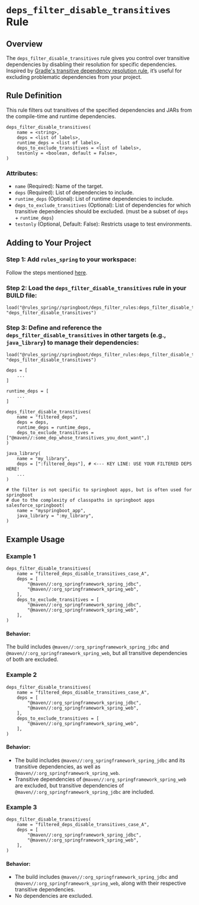 # `deps_filter_disable_transitives` Rule
## Overview
The `deps_filter_disable_transitives` rule gives you control over transitive dependencies by disabling their resolution for specific dependencies. Inspired by [Gradle's transitive dependency resolution rule](https://docs.gradle.org/current/userguide/resolution_rules.html#sec:disabling-resolution-transitive-dependencies), it’s useful for excluding problematic dependencies from your project.

## Rule Definition
This rule filters out transitives of the specified dependencies and JARs from the compile-time and runtime dependencies.

```
deps_filter_disable_transitives(
    name = <string>,
    deps = <list of labels>,
    runtime_deps = <list of labels>,
    deps_to_exclude_transitives = <list of labels>,
    testonly = <boolean, default = False>,
)
```

### Attributes:
- `name` (Required): Name of the target.
- `deps` (Required): List of dependencies to include.
- `runtime_deps` (Optional): List of runtime dependencies to include.
- `deps_to_exclude_transitives` (Optional): List of dependencies for which transitive dependencies should be 
  excluded. (must be a subset of `deps` + `runtime_deps`)
- `testonly` (Optional, Default: False): Restricts usage to test environments.


## Adding to Your Project
### Step 1: Add `rules_spring` to your workspace:
Follow the steps mentioned [here](../../README.md#loading-the-spring-rules-in-your-workspace). 

### Step 2: Load the `deps_filter_disable_transitives` rule in your BUILD file:
```
load("@rules_spring//springboot/deps_filter_rules:deps_filter_disable_transitives.bzl", "deps_filter_disable_transitives")
```

### Step 3: Define and reference the `deps_filter_disable_transitives` in other targets (e.g., `java_library`) to manage their dependencies:
```
load("@rules_spring//springboot/deps_filter_rules:deps_filter_disable_transitives.bzl", "deps_filter_disable_transitives")

deps = [
    ...
]

runtime_deps = [
    ...
]

deps_filter_disable_transitives(
    name = "filtered_deps",
    deps = deps,
    runtime_deps = runtime_deps,
    deps_to_exclude_transitives = ["@maven//:some_dep_whose_transitives_you_dont_want",]
)

java_library(
    name = "my_library",
    deps = [":filtered_deps"], # <--- KEY LINE: USE YOUR FILTERED DEPS HERE!
    ...
)

# the filter is not specific to springboot apps, but is often used for springboot
# due to the complexity of classpaths in springboot apps
salesforce_springboot(
    name = "myspringboot_app",
    java_library = ":my_library",
)
```

## Example Usage
### Example 1
```
deps_filter_disable_transitives(
    name = "filtered_deps_disable_transitives_case_A",
    deps = [
        "@maven//:org_springframework_spring_jdbc",
        "@maven//:org_springframework_spring_web",
    ],
    deps_to_exclude_transitives = [
        "@maven//:org_springframework_spring_jdbc",
        "@maven//:org_springframework_spring_web",
    ],
)
```
#### Behavior:
The build includes `@maven//:org_springframework_spring_jdbc` and `@maven//:org_springframework_spring_web`, but all transitive dependencies of both are excluded.

### Example 2
```
deps_filter_disable_transitives(
    name = "filtered_deps_disable_transitives_case_A",
    deps = [
        "@maven//:org_springframework_spring_jdbc",
        "@maven//:org_springframework_spring_web",
    ],
    deps_to_exclude_transitives = [
        "@maven//:org_springframework_spring_web",
    ],
)
```
#### Behavior:
- The build includes `@maven//:org_springframework_spring_jdbc` and its transitive dependencies, as well as `@maven//:org_springframework_spring_web`.
- Transitive dependencies of `@maven//:org_springframework_spring_web` are excluded, but transitive dependencies of 
  `@maven//:org_springframework_spring_jdbc` are included.

### Example 3
```
deps_filter_disable_transitives(
    name = "filtered_deps_disable_transitives_case_A",
    deps = [
        "@maven//:org_springframework_spring_jdbc",
        "@maven//:org_springframework_spring_web",
    ],
)
```
#### Behavior:
- The build includes `@maven//:org_springframework_spring_jdbc` and `@maven//:org_springframework_spring_web`, along with their respective transitive dependencies.
- No dependencies are excluded.
